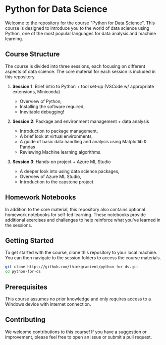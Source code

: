 # Python for Data Science

Welcome to the repository for the course "Python for Data Science". This course is designed to introduce you to the world of data science using Python, one of the most popular languages for data analysis and machine learning.

## Course Structure

The course is divided into three sessions, each focusing on different aspects of data science. The core material for each session is included in this repository.

1. **Session 1**: Brief intro to Python + tool set-up (VSCode w/ appropriate extensions, Miniconda)
    -	Overview of Python,
    -	Installing the software required,
    -	Inevitable debugging!

2. **Session 2**: Package and environment management + data analysis
    - Introduction to package management,
    - A brief look at virtual environments,
    - A guide of basic data handling and analysis using Matplotlib & Pandas
    - Reviewing Machine learning algorithms.

3. **Session 3**: Hands-on project + Azure ML Studio
    - A deeper look into using data science packages,
    - Overview of Azure ML Studio,
    - Introduction to the capstone project.

## Homework Notebooks

In addition to the core material, this repository also contains optional homework notebooks for self-led learning. These notebooks provide additional exercises and challenges to help reinforce what you've learned in the sessions.

## Getting Started

To get started with the course, clone this repository to your local machine. You can then navigate to the session folders to access the course materials.

```bash
git clone https://github.com/thinkgradient/python-for-ds.git
cd python-for-ds
```

## Prerequisites

This course assumes no prior knowledge and only requires access to a Windows device with internet connection.

## Contributing

We welcome contributions to this course! If you have a suggestion or improvement, please feel free to open an issue or submit a pull request.
